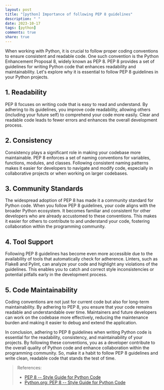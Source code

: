 ```yaml
---
layout: post
title: "[python] Importance of following PEP 8 guidelines"
description: " "
date: 2023-10-17
tags: [python]
comments: true
share: true
---
```


When working with Python, it is crucial to follow proper coding conventions to ensure consistent and readable code. One such convention is the Python Enhancement Proposal 8, widely known as PEP 8. PEP 8 provides a set of guidelines for writing Python code that enhances readability and maintainability. Let's explore why it is essential to follow PEP 8 guidelines in your Python projects.

## 1. Readability

PEP 8 focuses on writing code that is easy to read and understand. By adhering to its guidelines, you improve code readability, allowing others (including your future self) to comprehend your code more easily. Clear and readable code leads to fewer errors and enhances the overall development process.

## 2. Consistency

Consistency plays a significant role in making your codebase more maintainable. PEP 8 enforces a set of naming conventions for variables, functions, modules, and classes. Following consistent naming patterns makes it easier for developers to navigate and modify code, especially in collaborative projects or when working on larger codebases.

## 3. Community Standards

The widespread adoption of PEP 8 has made it a community standard for Python code. When you follow PEP 8 guidelines, your code aligns with the broader Python ecosystem. It becomes familiar and consistent for other developers who are already accustomed to these conventions. This makes it easier for others to contribute to and understand your code, fostering collaboration within the programming community.

## 4. Tool Support

Following PEP 8 guidelines has become even more accessible due to the availability of tools that automatically check for adherence. Linters, such as Flake8 and Pylint, can analyze your code and highlight any violations of the guidelines. This enables you to catch and correct style inconsistencies or potential pitfalls early in the development process.

## 5. Code Maintainability

Coding conventions are not just for current code but also for long-term maintainability. By adhering to PEP 8, you ensure that your code remains readable and understandable over time. Maintainers and future developers can work on the codebase more effectively, reducing the maintenance burden and making it easier to debug and extend the application.

In conclusion, adhering to PEP 8 guidelines when writing Python code is essential for the readability, consistency, and maintainability of your projects. By following these conventions, you as a developer contribute to the overall quality of Python code and enhance collaboration within the programming community. So, make it a habit to follow PEP 8 guidelines and write clean, readable code that stands the test of time.

> References:
> - [PEP 8 -- Style Guide for Python Code](https://pep8.org/)
> - [Python.org: PEP 8 -- Style Guide for Python Code](https://www.python.org/dev/peps/pep-0008/)